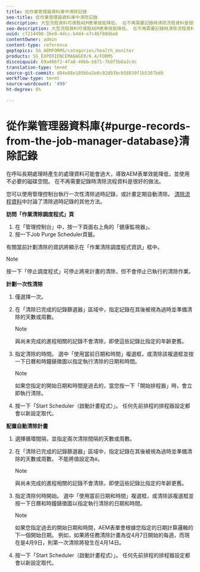 ```yaml
---
title: 從作業管理器資料庫中清除記錄
seo-title: 從作業管理器資料庫中清除記錄
description: 大型流程資料可導致AEM表單效能降低。 在不再需要記錄時清除流程資料是很好的做法。
seo-description: 大型流程資料可導致AEM表單效能降低。 在不再需要記錄時清除流程資料是很好的做法。
uuid: cf214498-36e9-4dcc-b4d4-e7c46f80dbab
contentOwner: admin
content-type: reference
geptopics: SG_AEMFORMS/categories/health_monitor
products: SG_EXPERIENCEMANAGER/6.4/FORMS
discoiquuid: 69a406f2-4fa8-40bb-b671-7b0f5b6a2c4c
translation-type: tm+mt
source-git-commit: d04e08e105bba2e6c92d93bcb58839f1b5307bd8
workflow-type: tm+mt
source-wordcount: '499'
ht-degree: 0%

---
```



# 從作業管理器資料庫{#purge-records-from-the-job-manager-database}清除記錄

在呼叫長期處理時產生的處理資料可能會過大，導致AEM表單效能降低，並使用不必要的磁碟空間。 在不再需要記錄時清除流程資料是很好的做法。

您可以使用管理控制台執行一次性清除過時記錄，或計畫定期自動清除。 [清除流程資料](/help/forms/using/admin-help/purging-process-data.md#purging-process-data)中討論了清除過時記錄的其他方法。

**訪問「作業清除調度程式」頁**

1. 在「管理控制台」中，按一下頁面右上角的「健康監視器」。
1. 按一下Job Purge Scheduler頁籤。

有關當前計劃清除的資訊將顯示在「作業清除調度程式資訊」框中。

>[!NOTE]
>
>按一下「停止調度程式」可停止將來計畫的清除，但不會停止已執行的清除作業。

**計劃一次性清除**

1. 僅選擇一次。
1. 在「清除已完成的記錄篩選器」區域中，指定記錄在其後被視為過時並準備清除的天數或周數。

   >[!NOTE]
   >
   >與尚未完成的進程相關的記錄不會清除，即使這些記錄比指定的年齡更舊。

1. 指定清除的時間。 選中「使用當前日期和時間」複選框，或清除該複選框並按一下日曆和時鐘錶徵圖以指定執行清除的日期和時間。

   >[!NOTE]
   >
   >如果您指定的開始日期和時間是過去的，當您按一下「開始排程器」時，會立即執行清除。

1. 按一下「Start Scheduler（啟動計畫程式）」。 任何先前排程的排程器設定都會以新設定取代。

**配置自動清除計畫**

1. 選擇循環間隔，並指定兩次清除間隔的天數或周數。
1. 在「清除已完成的記錄篩選器」區域中，指定記錄在其後被視為過時並準備清除的天數或周數。 不能將值設定為`0`。

   >[!NOTE]
   >
   >與尚未完成的進程相關的記錄不會清除，即使這些記錄比指定的年齡更舊。

1. 指定清除何時開始。 選中「使用當前日期和時間」複選框，或清除該複選框並按一下日曆和時鐘錶徵圖以指定執行清除的日期和時間。

   >[!NOTE]
   >
   >如果您指定過去的開始日期和時間，AEM表單會根據您指定的日期計算邏輯的下一個開始日期。 例如，如果將任務清除計畫為從4月7日開始的每週，而現在是4月9日，則第一次清除將發生在4月14日。

1. 按一下「Start Scheduler（啟動計畫程式）」。 任何先前排程的排程器設定都會以新設定取代。

